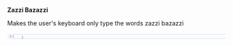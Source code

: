 **Zazzi Bazazzi**

Makes the user's keyboard only type the words zazzi bazazzi

![](ezgif.com-video-to-gif.gif)
